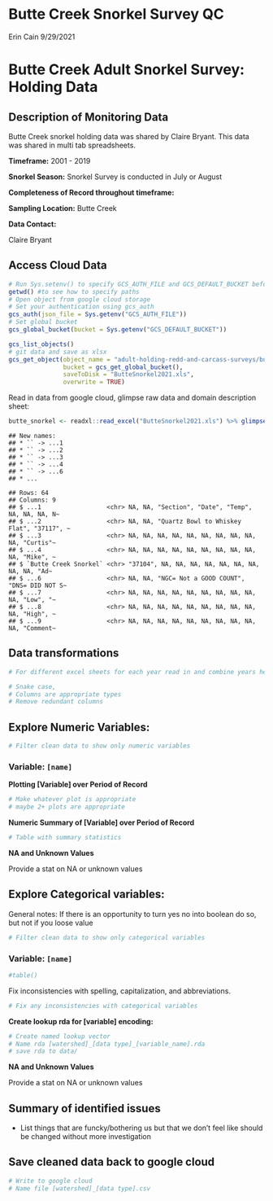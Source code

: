 Butte Creek Snorkel Survey QC
================
Erin Cain
9/29/2021

# Butte Creek Adult Snorkel Survey: Holding Data

## Description of Monitoring Data

Butte Creek snorkel holding data was shared by Claire Bryant. This data
was shared in multi tab spreadsheets.

**Timeframe:** 2001 - 2019

**Snorkel Season:** Snorkel Survey is conducted in July or August

**Completeness of Record throughout timeframe:**

**Sampling Location:** Butte Creek

**Data Contact:**

Claire Bryant

## Access Cloud Data

``` r
# Run Sys.setenv() to specify GCS_AUTH_FILE and GCS_DEFAULT_BUCKET before running 
getwd() #to see how to specify paths 
# Open object from google cloud storage
# Set your authentication using gcs_auth
gcs_auth(json_file = Sys.getenv("GCS_AUTH_FILE"))
# Set global bucket 
gcs_global_bucket(bucket = Sys.getenv("GCS_DEFAULT_BUCKET"))

gcs_list_objects()
# git data and save as xlsx
gcs_get_object(object_name = "adult-holding-redd-and-carcass-surveys/butte-creek/data-raw/Butte 2001 Snorkel Modified.xls",
               bucket = gcs_get_global_bucket(),
               saveToDisk = "ButteSnorkel2021.xls",
               overwrite = TRUE)
```

Read in data from google cloud, glimpse raw data and domain description
sheet:

``` r
butte_snorkel <- readxl::read_excel("ButteSnorkel2021.xls") %>% glimpse()
```

    ## New names:
    ## * `` -> ...1
    ## * `` -> ...2
    ## * `` -> ...3
    ## * `` -> ...4
    ## * `` -> ...6
    ## * ...

    ## Rows: 64
    ## Columns: 9
    ## $ ...1                  <chr> NA, NA, "Section", "Date", "Temp", NA, NA, NA, N~
    ## $ ...2                  <chr> NA, NA, "Quartz Bowl to Whiskey Flat", "37117", ~
    ## $ ...3                  <chr> NA, NA, NA, NA, NA, NA, NA, NA, NA, NA, "Curtis"~
    ## $ ...4                  <chr> NA, NA, NA, NA, NA, NA, NA, NA, NA, NA, "Mike", ~
    ## $ `Butte Creek Snorkel` <chr> "37104", NA, NA, NA, NA, NA, NA, NA, NA, NA, "Ad~
    ## $ ...6                  <chr> NA, NA, "NGC= Not a GOOD COUNT", "DNS= DID NOT S~
    ## $ ...7                  <chr> NA, NA, NA, NA, NA, NA, NA, NA, NA, NA, "Low", "~
    ## $ ...8                  <chr> NA, NA, NA, NA, NA, NA, NA, NA, NA, NA, "High", ~
    ## $ ...9                  <chr> NA, NA, NA, NA, NA, NA, NA, NA, NA, NA, "Comment~

## Data transformations

``` r
# For different excel sheets for each year read in and combine years here
```

``` r
# Snake case, 
# Columns are appropriate types
# Remove redundant columns
```

## Explore Numeric Variables:

``` r
# Filter clean data to show only numeric variables 
```

### Variable: `[name]`

**Plotting \[Variable\] over Period of Record**

``` r
# Make whatever plot is appropriate 
# maybe 2+ plots are appropriate
```

**Numeric Summary of \[Variable\] over Period of Record**

``` r
# Table with summary statistics
```

**NA and Unknown Values**

Provide a stat on NA or unknown values

## Explore Categorical variables:

General notes: If there is an opportunity to turn yes no into boolean do
so, but not if you loose value

``` r
# Filter clean data to show only categorical variables
```

### Variable: `[name]`

``` r
#table() 
```

Fix inconsistencies with spelling, capitalization, and abbreviations.

``` r
# Fix any inconsistencies with categorical variables
```

**Create lookup rda for \[variable\] encoding:**

``` r
# Create named lookup vector
# Name rda [watershed]_[data type]_[variable_name].rda
# save rda to data/ 
```

**NA and Unknown Values**

Provide a stat on NA or unknown values

## Summary of identified issues

-   List things that are funcky/bothering us but that we don’t feel like
    should be changed without more investigation

## Save cleaned data back to google cloud

``` r
# Write to google cloud 
# Name file [watershed]_[data type].csv
```
